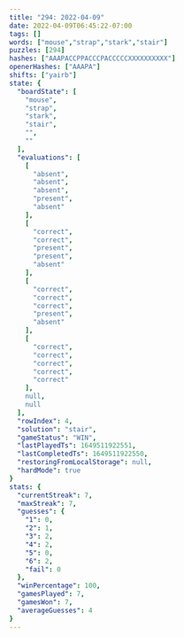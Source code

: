 ```yaml
---
title: "294: 2022-04-09"
date: 2022-04-09T06:45:22-07:00
tags: []
words: ["mouse","strap","stark","stair"]
puzzles: [294]
hashes: ["AAAPACCPPACCCPACCCCCXXXXXXXXXX"]
openerHashes: ["AAAPA"]
shifts: ["yairb"]
state: {
  "boardState": [
    "mouse",
    "strap",
    "stark",
    "stair",
    "",
    ""
  ],
  "evaluations": [
    [
      "absent",
      "absent",
      "absent",
      "present",
      "absent"
    ],
    [
      "correct",
      "correct",
      "present",
      "present",
      "absent"
    ],
    [
      "correct",
      "correct",
      "correct",
      "present",
      "absent"
    ],
    [
      "correct",
      "correct",
      "correct",
      "correct",
      "correct"
    ],
    null,
    null
  ],
  "rowIndex": 4,
  "solution": "stair",
  "gameStatus": "WIN",
  "lastPlayedTs": 1649511922551,
  "lastCompletedTs": 1649511922550,
  "restoringFromLocalStorage": null,
  "hardMode": true
}
stats: {
  "currentStreak": 7,
  "maxStreak": 7,
  "guesses": {
    "1": 0,
    "2": 1,
    "3": 2,
    "4": 2,
    "5": 0,
    "6": 2,
    "fail": 0
  },
  "winPercentage": 100,
  "gamesPlayed": 7,
  "gamesWon": 7,
  "averageGuesses": 4
}
---
```


<!-- more -->
